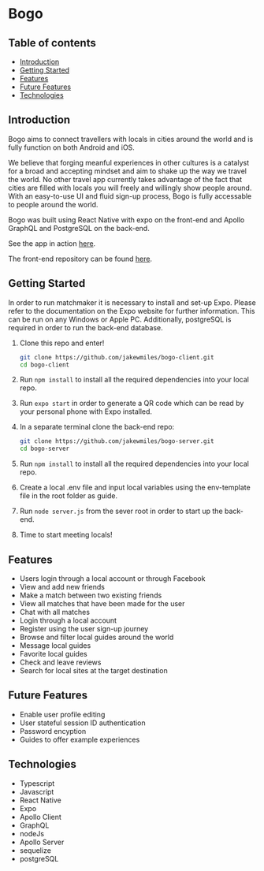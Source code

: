 # Bogo

## Table of contents
- [Introduction](#Introduction)
- [Getting Started](#Getting-Started)
- [Features](#Features)
- [Future Features](#Future-Features)
- [Technologies](#Technologies)

## Introduction
Bogo aims to connect travellers with locals in cities around the world and is fully function on both Android and iOS.

We believe that forging meanful experiences in other cultures is a catalyst for a broad and accepting mindset and aim to shake up the way we travel the world. No other travel app currently takes advantage of the fact that cities are filled with locals you will freely and willingly show people around. With an easy-to-use UI and fluid sign-up process, Bogo is fully accessable to people around the world.

Bogo was built using React Native with expo on the front-end and Apollo GraphQL and PostgreSQL on the back-end.

See the app in action [here](https://www.youtube.com/watch?v=XGm-QTy6qhg).

The front-end repository can be found [here](https://github.com/jakewmiles/bogo-client).

## Getting Started

In order to run matchmaker it is necessary to install and set-up Expo. Please refer to the documentation on the Expo website for further information. This can be run on any Windows or Apple PC. Additionally, postgreSQL is required in order to run the back-end database. 

1. Clone this repo and enter!

   ```bash
   git clone https://github.com/jakewmiles/bogo-client.git
   cd bogo-client
   ```

2. Run ````npm install```` to install all the required dependencies into your local repo. 

3. Run ````expo start```` in order to generate a QR code which can be read by your personal phone with Expo installed.

4. In a separate terminal clone the back-end repo: 

   ```bash
   git clone https://github.com/jakewmiles/bogo-server.git
   cd bogo-server
   ```
   
6. Run ````npm install```` to install all the required dependencies into your local repo. 

7. Create a local .env file and input local variables using the env-template file in the root folder as guide.

8. Run ````node server.js````  from the sever root in order to start up the back-end.

9. Time to start meeting locals!

## Features

- Users login through a local account or through Facebook
- View and add new friends
- Make a match between two existing friends
- View all matches that have been made for the user
- Chat with all matches
- Login through a local account
- Register using the user sign-up journey 
- Browse and filter local guides around the world
- Message local guides
- Favorite local guides
- Check and leave reviews
- Search for local sites at the target destination

## Future Features

- Enable user profile editing
- User stateful session ID authentication
- Password encyption
- Guides to offer example experiences

## Technologies

- Typescript
- Javascript
- React Native
- Expo
- Apollo Client
- GraphQL
- nodeJs
- Apollo Server
- sequelize
- postgreSQL
